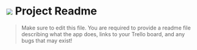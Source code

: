 # ![](https://ga-dash.s3.amazonaws.com/production/assets/logo-9f88ae6c9c3871690e33280fcf557f33.png) Project Readme

> Make sure to edit this file. You are required to provide a readme file describing what the app does, links to your Trello board, and any bugs that may exist!
